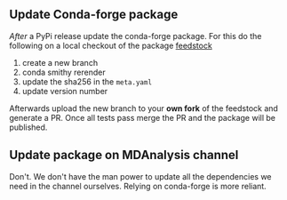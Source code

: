 Update Conda-forge package
--------------------------------

*After* a PyPi release update the conda-forge package. For this do the following
on a local checkout of the package
[feedstock](https://github.com/conda-forge/griddataformats-feedstock)

1. create a new branch
1. conda smithy rerender
1. update the sha256 in the `meta.yaml`
1. update version number

Afterwards upload the new branch to your **own fork** of the feedstock and
generate a PR. Once all tests pass merge the PR and the package will be
published.


Update package on MDAnalysis channel
---------------------------------------------

Don't. We don't have the man power to update all the dependencies we need in the
channel ourselves. Relying on conda-forge is more reliant.
